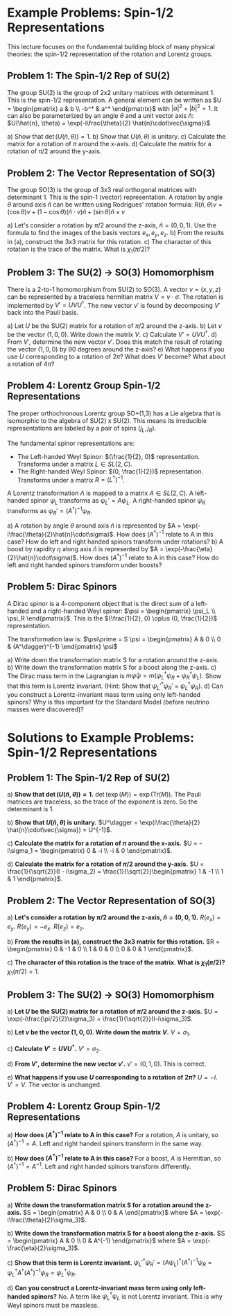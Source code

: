 # Example Problems: Spin-1/2 Representations

This lecture focuses on the fundamental building block of many physical theories: the spin-1/2 representation of the rotation and Lorentz groups.

## Problem 1: The Spin-1/2 Rep of SU(2)

The group SU(2) is the group of 2x2 unitary matrices with determinant 1. This is the spin-1/2 representation.
A general element can be written as $U = \begin{pmatrix} a & b \\ -b^* & a^* \end{pmatrix}$ with $|a|^2+|b|^2=1$.
It can also be parameterized by an angle $\theta$ and a unit vector axis $\hat{n}$:
$U(\hat{n}, \theta) = \exp(-i\frac{\theta}{2} \hat{n}\cdot\vec{\sigma})$

a) Show that $\det(U(\hat{n}, \theta)) = 1$.
b) Show that $U(\hat{n}, \theta)$ is unitary.
c) Calculate the matrix for a rotation of $\pi$ around the x-axis.
d) Calculate the matrix for a rotation of $\pi/2$ around the y-axis.

## Problem 2: The Vector Representation of SO(3)

The group SO(3) is the group of 3x3 real orthogonal matrices with determinant 1. This is the spin-1 (vector) representation.
A rotation by angle $\theta$ around axis $\hat{n}$ can be written using Rodrigues' rotation formula:
$R(\hat{n}, \theta) v = (\cos\theta) v + (1-\cos\theta)(\hat{n}\cdot v)\hat{n} + (\sin\theta) \hat{n}\times v$

a) Let's consider a rotation by $\pi/2$ around the z-axis, $\hat{n}=(0,0,1)$.
   Use the formula to find the images of the basis vectors $e_x, e_y, e_z$.
b) From the results in (a), construct the 3x3 matrix for this rotation.
c) The character of this rotation is the trace of the matrix. What is $\chi_1(\pi/2)$?

## Problem 3: The SU(2) -> SO(3) Homomorphism

There is a 2-to-1 homomorphism from SU(2) to SO(3).
A vector $v=(x,y,z)$ can be represented by a traceless hermitian matrix $V = v\cdot\sigma$.
The rotation is implemented by $V\prime = U V U^\dagger$.
The new vector $v\prime$ is found by decomposing $V\prime$ back into the Pauli basis.

a) Let $U$ be the SU(2) matrix for a rotation of $\pi/2$ around the z-axis.
b) Let $v$ be the vector $(1, 0, 0)$. Write down the matrix $V$.
c) Calculate $V\prime = U V U^\dagger$.
d) From $V\prime$, determine the new vector $v\prime$. Does this match the result of rotating the vector $(1,0,0)$ by 90 degrees around the z-axis?
e) What happens if you use $U$ corresponding to a rotation of $2\pi$? What does $V\prime$ become? What about a rotation of $4\pi$?

## Problem 4: Lorentz Group Spin-1/2 Representations

The proper orthochronous Lorentz group SO+(1,3) has a Lie algebra that is isomorphic to the algebra of SU(2) x SU(2). This means its irreducible representations are labeled by a pair of spins $(j_L, j_R)$.

The fundamental spinor representations are:
- The Left-handed Weyl Spinor: $(\frac{1}{2}, 0)$ representation. Transforms under a matrix $L \in SL(2,C)$.
- The Right-handed Weyl Spinor: $(0, \frac{1}{2})$ representation. Transforms under a matrix $R = (L^\dagger)^{-1}$.

A Lorentz transformation $\Lambda$ is mapped to a matrix $A \in SL(2,C)$.
A left-handed spinor $\psi_L$ transforms as $\psi_L\prime = A \psi_L$.
A right-handed spinor $\psi_R$ transforms as $\psi_R\prime = (A^\dagger)^{-1} \psi_R$.

a) A rotation by angle $\theta$ around axis $\hat{n}$ is represented by $A = \exp(-i\frac{\theta}{2}\hat{n}\cdot\sigma)$.
   How does $(A^\dagger)^{-1}$ relate to A in this case? How do left and right handed spinors transform under rotations?
b) A boost by rapidity $\eta$ along axis $\hat{n}$ is represented by $A = \exp(-\frac{\eta}{2}\hat{n}\cdot\sigma)$.
   How does $(A^\dagger)^{-1}$ relate to A in this case? How do left and right handed spinors transform under boosts?

## Problem 5: Dirac Spinors

A Dirac spinor is a 4-component object that is the direct sum of a left-handed and a right-handed Weyl spinor: $\psi = \begin{pmatrix} \psi_L \\ \psi_R \end{pmatrix}$. This is the $(\frac{1}{2}, 0) \oplus (0, \frac{1}{2})$ representation.

The transformation law is:
$\psi\prime = S \psi = \begin{pmatrix} A & 0 \\ 0 & (A^\dagger)^{-1} \end{pmatrix} \psi$

a) Write down the transformation matrix S for a rotation around the z-axis.
b) Write down the transformation matrix S for a boost along the z-axis.
c) The Dirac mass term in the Lagrangian is $m\bar{\psi}\psi = m(\psi_L^\dagger \psi_R + \psi_R^\dagger \psi_L)$.
   Show that this term is Lorentz invariant.
   (Hint: Show that $\psi_L\prime^† \psi_R\prime$ = $\psi_L^\dagger \psi_R$).
d) Can you construct a Lorentz-invariant mass term using only left-handed spinors? Why is this important for the Standard Model (before neutrino masses were discovered)? 

# Solutions to Example Problems: Spin-1/2 Representations

## Problem 1: The Spin-1/2 Rep of SU(2)

a) **Show that $\det(U(\hat{n}, \theta)) = 1$.**
$\det(\exp(M)) = \exp(\text{Tr}(M))$. The Pauli matrices are traceless, so the trace of the exponent is zero. So the determinant is 1.

b) **Show that $U(\hat{n}, \theta)$ is unitary.**
$U^\dagger = \exp(i\frac{\theta}{2} \hat{n}\cdot\vec{\sigma}) = U^{-1}$.

c) **Calculate the matrix for a rotation of $\pi$ around the x-axis.**
$U = -i\sigma_1 = \begin{pmatrix} 0 & -i \\ -i & 0 \end{pmatrix}$.

d) **Calculate the matrix for a rotation of $\pi/2$ around the y-axis.**
$U = \frac{1}{\sqrt{2}}(I - i\sigma_2) = \frac{1}{\sqrt{2}}\begin{pmatrix} 1 & -1 \\ 1 & 1 \end{pmatrix}$.

## Problem 2: The Vector Representation of SO(3)

a) **Let's consider a rotation by $\pi/2$ around the z-axis, $\hat{n}=(0,0,1)$.**
$R(e_x) = e_y$. $R(e_y) = -e_x$. $R(e_z) = e_z$.

b) **From the results in (a), construct the 3x3 matrix for this rotation.**
$R = \begin{pmatrix} 0 & -1 & 0 \\ 1 & 0 & 0 \\ 0 & 0 & 1 \end{pmatrix}$.

c) **The character of this rotation is the trace of the matrix. What is $\chi_1(\pi/2)$?**
$\chi_1(\pi/2) = 1$.

## Problem 3: The SU(2) -> SO(3) Homomorphism

a) **Let $U$ be the SU(2) matrix for a rotation of $\pi/2$ around the z-axis.**
$U = \exp(-i\frac{\pi/2}{2}\sigma_3) = \frac{1}{\sqrt{2}}(I-i\sigma_3)$.

b) **Let $v$ be the vector $(1, 0, 0)$. Write down the matrix $V$.**
$V = \sigma_1$.

c) **Calculate $V' = U V U^\dagger$.**
$V' = \sigma_2$.

d) **From $V'$, determine the new vector $v'$.**
$v'=(0,1,0)$. This is correct.

e) **What happens if you use $U$ corresponding to a rotation of $2\pi$?**
$U=-I$. $V' = V$. The vector is unchanged.

## Problem 4: Lorentz Group Spin-1/2 Representations

a) **How does $(A^\dagger)^{-1}$ relate to A in this case?**
For a rotation, $A$ is unitary, so $(A^\dagger)^{-1} = A$. Left and right handed spinors transform in the same way.

b) **How does $(A^\dagger)^{-1}$ relate to A in this case?**
For a boost, $A$ is Hermitian, so $(A^\dagger)^{-1} = A^{-1}$. Left and right handed spinors transform differently.

## Problem 5: Dirac Spinors

a) **Write down the transformation matrix S for a rotation around the z-axis.**
$S = \begin{pmatrix} A & 0 \\ 0 & A \end{pmatrix}$ where $A = \exp(-i\frac{\theta}{2}\sigma_3)$.

b) **Write down the transformation matrix S for a boost along the z-axis.**
$S = \begin{pmatrix} A & 0 \\ 0 & A^{-1} \end{pmatrix}$ where $A = \exp(-\frac{\eta}{2}\sigma_3)$.

c) **Show that this term is Lorentz invariant.**
$\psi_L'^\dagger \psi_R' = (A\psi_L)^\dagger (A^\dagger)^{-1}\psi_R = \psi_L^\dagger A^\dagger (A^\dagger)^{-1}\psi_R = \psi_L^\dagger \psi_R$.

d) **Can you construct a Lorentz-invariant mass term using only left-handed spinors?**
No. A term like $\psi_L^\dagger\psi_L$ is not Lorentz invariant. This is why Weyl spinors must be massless.